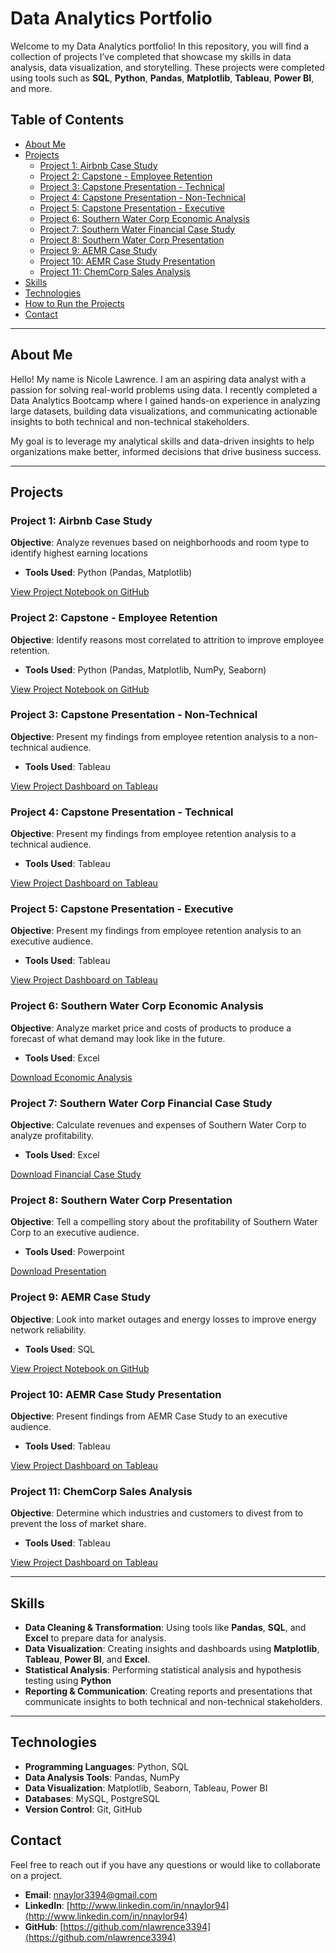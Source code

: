 # Data Analytics Portfolio

Welcome to my Data Analytics portfolio! In this repository, you will find a collection of projects I’ve completed that showcase my skills in data analysis, data visualization, and storytelling. These projects were completed using tools such as **SQL**, **Python**, **Pandas**, **Matplotlib**, **Tableau**, **Power BI**, and more.

## Table of Contents

- [About Me](#about-me)
- [Projects](#projects)
  - [Project 1: Airbnb Case Study](#project-1-airbnb-case-study)
  - [Project 2: Capstone - Employee Retention](#project-2-capstone-employee-retention)
  - [Project 3: Capstone Presentation - Technical](#project-3-capstone-presentation-technical)
  - [Project 4: Capstone Presentation - Non-Technical](#project-4-capstone-presentation-nontechnical)
  - [Project 5: Capstone Presentation - Executive](#project-5-capstone-presentation-executive)
  - [Project 6: Southern Water Corp Economic Analysis](#project-6-economic-analysis)
  - [Project 7: Southern Water Financial Case Study](#project-7-financial-case-study)
  - [Project 8: Southern Water Corp Presentation](#project-8-southern-water-presentation)
  - [Project 9: AEMR Case Study](#project-9-aemr-case-study)
  - [Project 10: AEMR Case Study Presentation](#project-10-aemr-case-study-presentation)
  - [Project 11: ChemCorp Sales Analysis](#project-11-chemcorp-sales-analysis)
- [Skills](#skills)
- [Technologies](#technologies)
- [How to Run the Projects](#how-to-run-the-projects)
- [Contact](#contact)

---

## About Me

Hello! My name is Nicole Lawrence. I am an aspiring data analyst with a passion for solving real-world problems using data. I recently completed a Data Analytics Bootcamp where I gained hands-on experience in analyzing large datasets, building data visualizations, and communicating actionable insights to both technical and non-technical stakeholders. 

My goal is to leverage my analytical skills and data-driven insights to help organizations make better, informed decisions that drive business success.

---

## Projects

### Project 1: Airbnb Case Study

**Objective**: Analyze revenues based on neighborhoods and room type to identify highest earning locations
- **Tools Used**: Python (Pandas, Matplotlib)

[View Project Notebook on GitHub](./Nicole_Naylor_Airbnb_Case_Study.ipynb)

### Project 2: Capstone - Employee Retention

**Objective**: Identify reasons most correlated to attrition to improve employee retention.

- **Tools Used**: Python (Pandas, Matplotlib, NumPy, Seaborn)

[View Project Notebook on GitHub](./Nicole_Naylor_Capstone_two.ipynb)

### Project 3: Capstone Presentation - Non-Technical

**Objective**: Present my findings from employee retention analysis to a non-technical audience.

- **Tools Used**: Tableau

[View Project Dashboard on Tableau](https://public.tableau.com/app/profile/nicole.naylor.lawrence/viz/NicoleNaylorcapstonetwoNonTechnical/NovaCraftInnovationsEmployeeRetentionNonTech)

### Project 4: Capstone Presentation - Technical

**Objective**: Present my findings from employee retention analysis to a technical audience.

- **Tools Used**: Tableau

[View Project Dashboard on Tableau](https://public.tableau.com/app/profile/nicole.naylor.lawrence/viz/NicoleNaylorcapstonetwoTechnical/NovaCraftInnovationsEmployeeRetentionTech)

### Project 5: Capstone Presentation - Executive

**Objective**: Present my findings from employee retention analysis to an executive audience.

- **Tools Used**: Tableau

[View Project Dashboard on Tableau](https://public.tableau.com/app/profile/nicole.naylor.lawrence/viz/NicoleNaylorcapstonetwoExecutive/NovaCraftInnovationsEmployeeRetentionExec)


### Project 6: Southern Water Corp Economic Analysis

**Objective**: Analyze market price and costs of products to produce a forecast of what demand may look like in the future.

- **Tools Used**: Excel

[Download Economic Analysis](./Nicole_Naylor_Economic_What_If_Analysis_Part_III.xlsx)

### Project 7: Southern Water Corp Financial Case Study

**Objective**: Calculate revenues and expenses of Southern Water Corp to analyze profitability.

- **Tools Used**: Excel

[Download Financial Case Study](./Nicole_Naylor_Southern_Water_Corp_Financial_Case_Study.xlsx)

### Project 8: Southern Water Corp Presentation

**Objective**: Tell a compelling story about the profitability of Southern Water Corp to an executive audience.

- **Tools Used**: Powerpoint

[Download Presentation](./Nicole_Naylor_Southern_Water_Corp_Executive.pptx)

### Project 9: AEMR Case Study

**Objective**: Look into market outages and energy losses to improve energy network reliability.

- **Tools Used**: SQL

[View Project Notebook on GitHub](./AEMO_SQL_Case_Study_For_Students_080123.ipynb)

### Project 10: AEMR Case Study Presentation

**Objective**: Present findings from AEMR Case Study to an executive audience.

- **Tools Used**: Tableau

[View Project Dashboard on Tableau](https://public.tableau.com/app/profile/nicole.naylor.lawrence/viz/AEMRcasestudy_17243070747800/AEMRCaseStudy)

### Project 11: ChemCorp Sales Analysis

**Objective**: Determine which industries and customers to divest from to prevent the loss of market share.

- **Tools Used**: Tableau

[View Project Dashboard on Tableau](https://public.tableau.com/app/profile/nicole.naylor.lawrence/viz/NicoleNaylorChemCorpCaseStudy/ChemCorpSalesAnalysis)


---

## Skills

- **Data Cleaning & Transformation**: Using tools like **Pandas**, **SQL**, and **Excel** to prepare data for analysis.
- **Data Visualization**: Creating insights and dashboards using **Matplotlib**, **Tableau**, **Power BI**, and **Excel**.
- **Statistical Analysis**: Performing statistical analysis and hypothesis testing using **Python**
- **Reporting & Communication**: Creating reports and presentations that communicate insights to both technical and non-technical stakeholders.

---

## Technologies

- **Programming Languages**: Python, SQL
- **Data Analysis Tools**: Pandas, NumPy
- **Data Visualization**: Matplotlib, Seaborn, Tableau, Power BI
- **Databases**: MySQL, PostgreSQL
- **Version Control**: Git, GitHub

## Contact

Feel free to reach out if you have any questions or would like to collaborate on a project.

- **Email**: nnaylor3394@gmail.com
- **LinkedIn**: [http://www.linkedin.com/in/nnaylor94](http://www.linkedin.com/in/nnaylor94)
- **GitHub**: [https://github.com/nlawrence3394](https://github.com/nlawrence3394)

